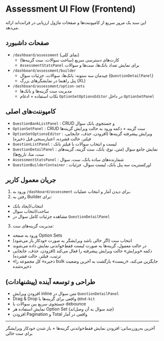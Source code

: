 # Assessment UI Flow (Frontend)

این سند یک مرور سریع از کامپوننت‌ها و صفحات ماژول ارزیابی در فرانت‌اند ارائه می‌دهد.

## صفحات داشبورد

- `/dashboard/assessment` (نمای کلی)
  - کارت‌های دسترسی سریع (ساخت سوالات، ست گزینه‌ها)
  - `AssessmentStatsPanel` برای نمایش تعداد بانک‌ها، ست‌ها و سوالات
- `/dashboard/assessment/builder`
  - چیدمان سه ستونه: بانک‌ها، سوالات، جزئیات سوال (`QuestionDetailPanel`)
  - پنل راهنما در نمایشگرهای بزرگ (XL)
- `/dashboard/assessment/option-sets`
  - مدیریت ست گزینه‌ها و بانک‌ها
  - نکات استفاده + ادغام `OptionSetOptionsEditor` در داخل `OptionSetPanel`

## کامپوننت‌های اصلی

- `QuestionBankListPanel` : CRUD و جستجوی بانک سوال
- `OptionSetPanel` : CRUD ست گزینه + دکمه ورود به حالت ویرایش گزینه‌ها
- `OptionSetOptionsEditor` : ویرایش پیشرفته گزینه‌ها (افزودن، حذف، جابجایی، فیلتر، حالت فشرده، اعتبارسنجی قبل ذخیره)
- `QuestionListPanel` : لیست و انتخاب سوالات با فیلتر بانک
- `QuestionDetailPanel` : نمایش جامع سوال (متن، نوع، بانک، ست گزینه، گزینه‌های ست، متا، تاریخ‌ها)
- `AssessmentStatsPanel` : شمارنده‌های ساده بانک، ست، سوال
- `QuestionBuilderContainer` : اورکستریت سه پنل بانک، لیست سوال، جزئیات

## جریان معمول کاربر

1. ورود به `/dashboard/assessment` برای دیدن آمار و انتخاب عملیات.
2. رفتن به Builder برای:

- انتخاب/ایجاد بانک
- ساخت/انتخاب سوال
- مشاهده جزئیات کامل سوال در `QuestionDetailPanel`

3. مدیریت گزینه‌های ست:

- ورود به صفحه Option Sets
- انتخاب ست (اگر خالی باشد ویرایشگر به صورت خودکار باز می‌شود)
- در حالت معمول، گزینه‌ها به صورت لیست فقط‌خواندنی نمایش داده می‌شوند
- دکمه «ویرایش» حالت ویرایش پیشرفته را فعال می‌کند (افزودن، حذف، جابجایی ترتیب، فیلتر، حالت فشرده)
- «ذخیره» کل مجموعه را bulk جایگزین می‌کند، «ریست» بازگشت به آخرین وضعیت ذخیره‌شده

## طراحی و توسعه آینده (پیشنهادات)

- افزودن ویرایش inline متن سوال در `QuestionDetailPanel`
- Drag & Drop واقعی برای گزینه‌ها با `@dnd-kit`
- جستجوی سریع بین سوالات با debounce
- نمایش استفاده هر Option Set (چند سوال به آن وصل‌اند)
- افزودن Pagination و Total واقعی در آمار

---

آخرین به‌روزرسانی: افزودن نمایش فقط‌خواندنی گزینه‌ها + باز شدن خودکار ویرایشگر برای ست خالی
